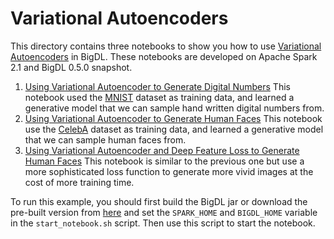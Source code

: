 # Variational Autoencoders

This directory contains three notebooks to show you how to use
[Variational Autoencoders](https://arxiv.org/pdf/1606.05908.pdf)
in BigDL. These notebooks are developed on Apache Spark 2.1
and BigDL 0.5.0 snapshot.

1. [Using Variational Autoencoder to Generate Digital Numbers](./using_variational_autoencoder_to_generate_digital_numbers.ipynb)
   This notebook used the [MNIST](http://yann.lecun.com/exdb/mnist/)
   dataset as training data, and learned a generative model that we can
   sample hand written digital numbers from.
2. [Using Variational Autoencoder to Generate Human Faces](./using_variational_autoencoder_to_generate_faces.ipynb)
   This notebook use the [CelebA](http://mmlab.ie.cuhk.edu.hk/projects/CelebA.html)
   dataset as training data, and learned a generative model that we can
   sample human faces from.
3. [Using Variational Autoencoder and Deep Feature Loss to Generate Human Faces](./using_variational_autoencoder_and_deep_feature_loss_to_generate_faces.ipynb)
   This notebook is similar to the previous one but use a more sophisticated loss function to generate
   more vivid images at the cost of more training time.

To run this example, you should first build the BigDL jar or download the pre-built version from [here](https://bigdl-project.github.io/master/#release-download/)
and set the `SPARK_HOME` and `BIGDL_HOME` variable in the `start_notebook.sh` script. Then use this script to
start the notebook.


